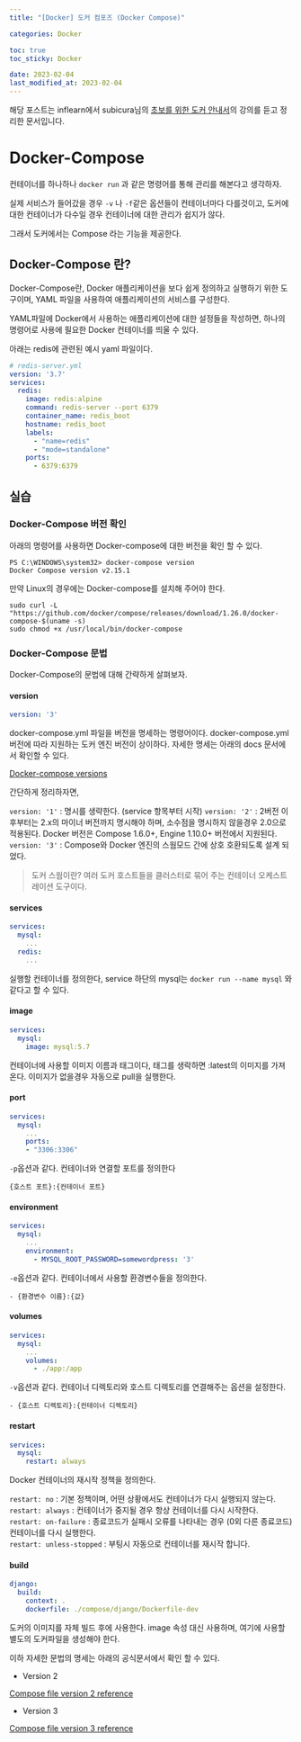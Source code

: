 ```yaml
---
title: "[Docker] 도커 컴포즈 (Docker Compose)"

categories: Docker

toc: true
toc_sticky: Docker

date: 2023-02-04
last_modified_at: 2023-02-04
---
```


해당 포스트는 inflearn에서 subicura님의 [초보를 위한 도커 안내서](https://www.inflearn.com/course/%EB%8F%84%EC%BB%A4-%EC%9E%85%EB%AC%B8/dashboard)의 강의를 듣고 정리한 문서입니다.

# Docker-Compose

컨테이너를 하나하나 `docker run` 과 같은 명령어를 통해 관리를 해본다고 생각하자.

실제 서비스가 들어갔을 경우 `-v` 나 `-f`같은 옵션들이 컨테이너마다 다를것이고, 도커에 대한 컨테이너가 다수일 경우 컨테이너에 대한 관리가 쉽지가 않다.

그래서 도커에서는 Compose 라는 기능을 제공한다.

## Docker-Compose 란?

Docker-Compose란, Docker 애플리케이션을 보다 쉽게 정의하고 실행하기 위한 도구이며, YAML 파일을 사용하여 애플리케이션의 서비스를 구성한다.

YAML파일에 Docker에서 사용하는 애플리케이션에 대한 설정들을 작성하면, 하나의 명령어로 사용에 필요한 Docker 컨테이너를 띄울 수 있다.

아래는 redis에 관련된 예시 yaml 파일이다.

```yaml
# redis-server.yml
version: '3.7'
services:
  redis:
    image: redis:alpine
    command: redis-server --port 6379
    container_name: redis_boot
    hostname: redis_boot
    labels:
      - "name=redis"
      - "mode=standalone"
    ports:
      - 6379:6379
```

## 실습

### Docker-Compose 버전 확인

아래의 명령어를 사용하면 Docker-compose에 대한 버전을 확인 할 수 있다.

```shell
PS C:\WINDOWS\system32> docker-compose version
Docker Compose version v2.15.1
```

만약 Linux의 경우에는 Docker-compose를 설치해 주어야 한다.

```shell
sudo curl -L "https://github.com/docker/compose/releases/download/1.26.0/docker-compose-$(uname -s)
sudo chmod +x /usr/local/bin/docker-compose
```

### Docker-Compose 문법


Docker-Compose의 문법에 대해 간략하게 살펴보자.

#### version


```yaml
version: '3'
```

docker-compose.yml 파일을 버전을 명세하는 명령어이다.
docker-compose.yml 버전에 따라 지원하는 도커 엔진 버전이 상이하다. 자세한 명세는 아래의 docs 문서에서 확인할 수 있다.

[Docker-compose versions](https://docs.docker.com/compose/compose-file/compose-versioning/)

간단하게 정리하자면,

`version: '1'` : 명시를 생략한다. (service 항목부터 시작)
`version: '2'` : 2버전 이후부터는 2.x의 마이너 버전까지 명시해야 하며, 소수점을 명시하지 않을경우 2.0으로 적용된다. Docker 버전은 Compose 1.6.0+, Engine 1.10.0+ 버전에서 지원된다.
`version: '3'` : Compose와 Docker 엔진의 스웜모드 간에 상호 호환되도록 설계 되었다.

> 도커 스웜이란? 여러 도커 호스트들을 클러스터로 묶어 주는 컨테이너 오케스트레이션 도구이다.

#### services


```yaml
services:
  mysql:
    ...
  redis:
    ...
```

실행할 컨테이너를 정의한다, service 하단의 mysql는 `docker run --name mysql` 와 같다고 할 수 있다.

#### image


```yaml
services:
  mysql:
    image: mysql:5.7
```

컨테이너에 사용할 이미지 이름과 태그이다, 태그를 생락하면 :latest의 이미지를 가져온다. 이미지가 없을경우 자동으로 pull을 실행한다.

#### port


```yaml
services:
  mysql:
    ...
    ports:
    - "3306:3306"
```

`-p`옵션과 같다. 컨테이너와 연결할 포트를 정의한다 

`{호스트 포트}:{컨테이너 포트}`

#### environment


```yaml
services:
  mysql:
    ...
    environment:
      - MYSQL_ROOT_PASSWORD=somewordpress: '3'
```

`-e`옵션과 같다. 컨테이너에서 사용할 환경변수들을 정의한다. 

`- {환경변수 이름}:{값}`

#### volumes


```yaml
services:
  mysql:
    ...
    volumes:
      - ./app:/app
```

`-v`옵션과 같다. 컨테이너 디렉토리와 호스트 디렉토리를 연결해주는 옵션을 설정한다. 

`- {호스트 디렉토리}:{컨테이너 디렉토리}`

#### restart


```yaml
services:
  mysql:
    restart: always
```

Docker 컨테이너의 재시작 정책을 정의한다.

`restart: no` : 기본 정책이며, 어떤 상황에서도 컨테이너가 다시 실행되지 않는다.  
`restart: always` : 컨테이너가 중지될 경우 항상 컨테이너를 다시 시작한다.  
`restart: on-failure` :  종료코드가 실패시 오류를 나타내는 경우 (0외 다른 종료코드) 컨테이너를 다시 실행한다.  
`restart: unless-stopped` : 부팅시 자동으로 컨테이너를 재시작 합니다.


#### build

```yaml
django:
  build:
    context: .
    dockerfile: ./compose/django/Dockerfile-dev
```

도커의 이미지를 자체 빌드 후에 사용한다. image 속성 대신 사용하며, 여기에 사용할 별도의 도커파일을 생성해야 한다.


이하 자세한 문법의 명세는 아래의 공식문서에서 확인 할 수 있다.

- Version 2

[Compose file version 2 reference](https://docs.docker.com/compose/compose-file/compose-file-v2/)

- Version 3

[Compose file version 3 reference](https://docs.docker.com/compose/compose-file/compose-file-v3/)

